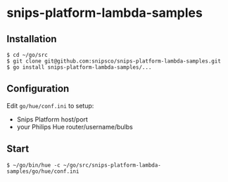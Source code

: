 # snips-platform-lambda-samples

## Installation

```
$ cd ~/go/src
$ git clone git@github.com:snipsco/snips-platform-lambda-samples.git
$ go install snips-platform-lambda-samples/...
```

## Configuration

Edit `go/hue/conf.ini` to setup:
- Snips Platform host/port
- your Philips Hue router/username/bulbs

## Start

```
$ ~/go/bin/hue -c ~/go/src/snips-platform-lambda-samples/go/hue/conf.ini
```